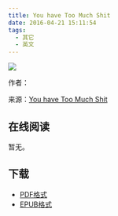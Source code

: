 ```yaml
---
title: You have Too Much Shit
date: 2016-04-21 15:11:54
tags:
  - 其它
  - 英文
---
```


![](http://youhavetoomuchshit.com/images/yhtms.png)

作者：

来源：[You have Too Much Shit](http://youhavetoomuchshit.com/)

<!--more-->

## 在线阅读 ##

暂无。

## 下载 ##

+ [PDF格式](http://youhavetoomuchshit.com/download/You_Have_Too_Much_Shit.pdf)
+ [EPUB格式](http://youhavetoomuchshit.com/download/You_Have_Too_Much_Shit.epub)
